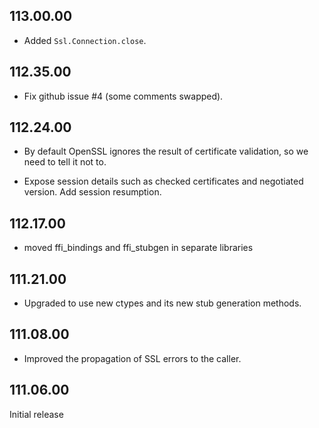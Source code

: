 ## 113.00.00

- Added `Ssl.Connection.close`.

## 112.35.00

- Fix github issue #4 (some comments swapped).

## 112.24.00

- By default OpenSSL ignores the result of certificate validation, so we need to
  tell it not to.

- Expose session details such as checked certificates and negotiated version.
  Add session resumption.

## 112.17.00

- moved ffi_bindings and ffi_stubgen in separate libraries

## 111.21.00

- Upgraded to use new ctypes and its new stub generation methods.

## 111.08.00

- Improved the propagation of SSL errors to the caller.

## 111.06.00

Initial release

